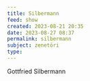 ```yaml
---
title: Silbermann
feed: show
created: 2023-08-21 20:35
date: 2023-08-27 08:37
permalink: silbermann
subject: zenetöri
type: 
---
```


Gottfried Silbermann